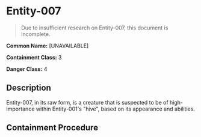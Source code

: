 # Entity-007

> Due to insufficient research on Entity-007, this document is incomplete.

**Common Name:** [UNAVAILABLE]

**Containment Class:** 3

**Danger Class:** 4

## Description
Entity-007, in its raw form, is a creature that is suspected to be of high-importance within Entity-001's "hive", based on its appearance and abilities. 

## Containment Procedure

